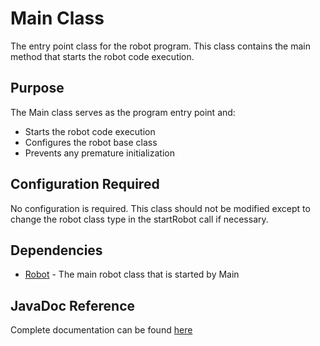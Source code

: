# Main Class

The entry point class for the robot program. This class contains the main method that starts the robot code execution.

## Purpose
The Main class serves as the program entry point and:
- Starts the robot code execution
- Configures the robot base class
- Prevents any premature initialization

## Configuration Required
No configuration is required. This class should not be modified except to change the robot class type in the startRobot call if necessary.

## Dependencies
- [Robot](/5152_Template/core/robot) - The main robot class that is started by Main

## JavaDoc Reference
Complete documentation can be found [here](PROJECT_ROOT/javadoc/frc/alotobots/package-summary.html)
